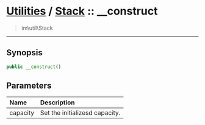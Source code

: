 # [Utilities](util.md) / [Stack](util-Stack.md) :: __construct
 > im\util\Stack
____

## Synopsis
```php
public __construct()
```

## Parameters
| Name | Description |
| :--- | :---------- |
| capacity | Set the initializesd capacity. |
